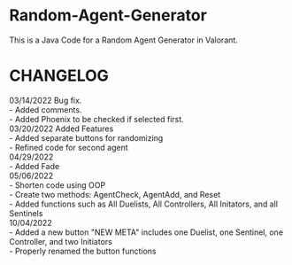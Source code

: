 # Random-Agent-Generator
This is a Java Code for a Random Agent Generator in Valorant.

# CHANGELOG
03/14/2022 Bug fix.  
    - Added comments.  
    - Added Phoenix to be checked if selected first.  
03/20/2022 Added Features  
    - Added separate buttons for randomizing  
    - Refined code for second agent  
04/29/2022  
    - Added Fade  
05/06/2022  
    - Shorten code using OOP  
    - Create two methods: AgentCheck, AgentAdd, and Reset  
    - Added functions such as All Duelists, All Controllers, All Initators, and all Sentinels  
10/04/2022  
    - Added a new button "NEW META" includes one Duelist, one Sentinel, one Controller, and two Initiators  
    - Properly renamed the button functions  